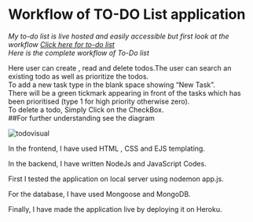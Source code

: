 # Workflow of TO-DO List application
*My to-do list is live hosted and easily accessible but first look at the workflow [Click here for to-do list]( https://sonutodolist.herokuapp.com/)*</br>
*Here is the complete workflow of To-Do list*

Here user can create , read and delete todos.The user can search an existing todo as well as prioritize the todos.</br>
To add a new task type in the blank space showing “New Task”.</br>
There will be a green tickmark appearing in front of the tasks which has been prioritised (type 1 for high priority otherwise zero).</br>
To delete a todo, Simply Click on the CheckBox.</br>
##For further understanding see the diagram </br>


![todovisual](https://user-images.githubusercontent.com/43922639/102268106-de99a480-3f40-11eb-91ab-3526b4001a86.png)


In the frontend, I have used HTML , CSS and EJS templating.

In the backend, I have written NodeJs and JavaScript Codes. 

First I tested the application on local server using nodemon app.js.

For the database, I have used Mongoose and MongoDB.

Finally, I have made the application live by deploying it on Heroku.
